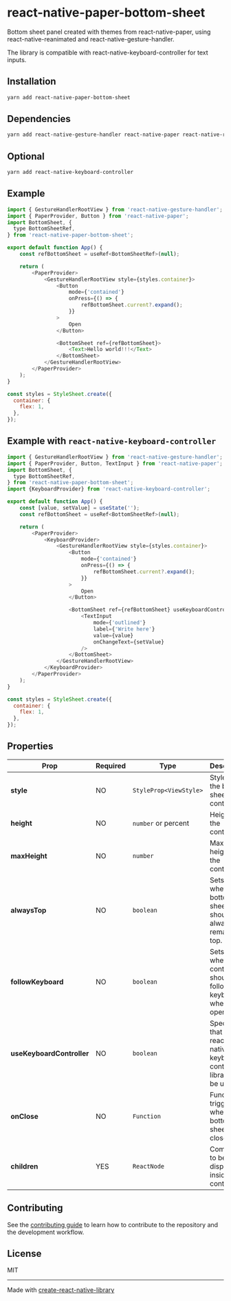 # react-native-paper-bottom-sheet

Bottom sheet panel created with themes from react-native-paper, using react-native-reanimated and react-native-gesture-handler.

The library is compatible with react-native-keyboard-controller for text inputs.

## Installation

```sh
yarn add react-native-paper-bottom-sheet
```

## Dependencies

```sh
yarn add react-native-gesture-handler react-native-paper react-native-reanimated
```

## Optional

```sh
yarn add react-native-keyboard-controller
```

## Example


```js
import { GestureHandlerRootView } from 'react-native-gesture-handler';
import { PaperProvider, Button } from 'react-native-paper';
import BottomSheet, {
  type BottomSheetRef,
} from 'react-native-paper-bottom-sheet';

export default function App() {
    const refBottomSheet = useRef<BottomSheetRef>(null);

    return (
        <PaperProvider>
            <GestureHandlerRootView style={styles.container}>
                <Button
                    mode={'contained'}
                    onPress={() => {
                        refBottomSheet.current?.expand();
                    }}
                >
                    Open
                </Button>

                <BottomSheet ref={refBottomSheet}>
                    <Text>Hello world!!!</Text>
                </BottomSheet>
            </GestureHandlerRootView>
        </PaperProvider>
    );
}

const styles = StyleSheet.create({
  container: {
    flex: 1,
  },
});
```

## Example with `react-native-keyboard-controller`


```js
import { GestureHandlerRootView } from 'react-native-gesture-handler';
import { PaperProvider, Button, TextInput } from 'react-native-paper';
import BottomSheet, {
  type BottomSheetRef,
} from 'react-native-paper-bottom-sheet';
import {KeyboardProvider} from 'react-native-keyboard-controller';

export default function App() {
    const [value, setValue] = useState('');
    const refBottomSheet = useRef<BottomSheetRef>(null);

    return (
        <PaperProvider>
            <KeyboardProvider>
                <GestureHandlerRootView style={styles.container}>
                    <Button
                        mode={'contained'}
                        onPress={() => {
                            refBottomSheet.current?.expand();
                        }}
                    >
                        Open
                    </Button>

                    <BottomSheet ref={refBottomSheet} useKeyboardController>
                        <TextInput
                            mode={'outlined'}
                            label={'Write here'}
                            value={value}
                            onChangeText={setValue}
                        />
                    </BottomSheet>
                </GestureHandlerRootView>
            </KeyboardProvider>
        </PaperProvider>
    );
}

const styles = StyleSheet.create({
  container: {
    flex: 1,
  },
});
```

## Properties

| Prop                       | Required | Type                    | Description                                                                |
| -------------------------- | -------- | ----------------------- | -------------------------------------------------------------------------- |
| **style**                  | NO       | `StyleProp<ViewStyle>`  | Styles for the bottom sheet container.                                     |
| **height**                 | NO       | `number` or percent     | Height of the container.                                                   |
| **maxHeight**              | NO       | `number`                | Maximum height of the container.                                           |
| **alwaysTop**              | NO       | `boolean`               | Sets whether the bottom sheet should always remain on top.                 |
| **followKeyboard**         | NO       | `boolean`               | Sets whether the container should follow the keyboard when it opens.       |
| **useKeyboardController**  | NO       | `boolean`               | Specifies that the react-native-keyboard-controller library will be used.  |
| **onClose**                | NO       | `Function`              | Function triggered when the bottom sheet is closed.                        |
| **children**               | YES      | `ReactNode`             | Component to be displayed inside the container.                            |


## Contributing

See the [contributing guide](CONTRIBUTING.md) to learn how to contribute to the repository and the development workflow.

## License

MIT

---

Made with [create-react-native-library](https://github.com/callstack/react-native-builder-bob)

